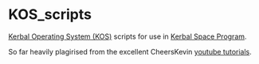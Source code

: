 # KOS_scripts

[Kerbal Operating System (KOS)](https://ksp-kos.github.io/KOS/) scripts for use in [Kerbal Space Program](https://www.kerbalspaceprogram.com/).

So far heavily plagirised from the excellent CheersKevin [youtube tutorials](https://www.youtube.com/watch?v=1yS3BUxQ-VQ&list=PLb6UbFXBdbCoCm1e65qfDOCdK_qIBtX3D_).

